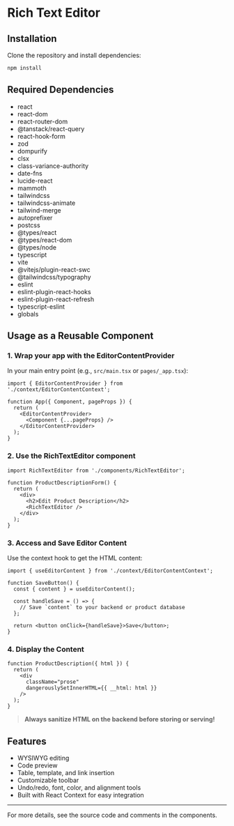 # Rich Text Editor


## Installation

Clone the repository and install dependencies:

```bash
npm install
```

## Required Dependencies

- react
- react-dom
- react-router-dom
- @tanstack/react-query
- react-hook-form
- zod
- dompurify
- clsx
- class-variance-authority
- date-fns
- lucide-react
- mammoth
- tailwindcss
- tailwindcss-animate
- tailwind-merge
- autoprefixer
- postcss
- @types/react
- @types/react-dom
- @types/node
- typescript
- vite
- @vitejs/plugin-react-swc
- @tailwindcss/typography
- eslint
- eslint-plugin-react-hooks
- eslint-plugin-react-refresh
- typescript-eslint
- globals

## Usage as a Reusable Component

### 1. Wrap your app with the EditorContentProvider

In your main entry point (e.g., `src/main.tsx` or `pages/_app.tsx`):

```tsx
import { EditorContentProvider } from './context/EditorContentContext';

function App({ Component, pageProps }) {
  return (
    <EditorContentProvider>
      <Component {...pageProps} />
    </EditorContentProvider>
  );
}
```

### 2. Use the RichTextEditor component

```tsx
import RichTextEditor from './components/RichTextEditor';

function ProductDescriptionForm() {
  return (
    <div>
      <h2>Edit Product Description</h2>
      <RichTextEditor />
    </div>
  );
}
```

### 3. Access and Save Editor Content

Use the context hook to get the HTML content:

```tsx
import { useEditorContent } from './context/EditorContentContext';

function SaveButton() {
  const { content } = useEditorContent();

  const handleSave = () => {
    // Save `content` to your backend or product database
  };

  return <button onClick={handleSave}>Save</button>;
}
```

### 4. Display the Content

```tsx
function ProductDescription({ html }) {
  return (
    <div
      className="prose"
      dangerouslySetInnerHTML={{ __html: html }}
    />
  );
}
```

> **Always sanitize HTML on the backend before storing or serving!**

## Features
- WYSIWYG editing
- Code preview
- Table, template, and link insertion
- Customizable toolbar
- Undo/redo, font, color, and alignment tools
- Built with React Context for easy integration

---

For more details, see the source code and comments in the components.


